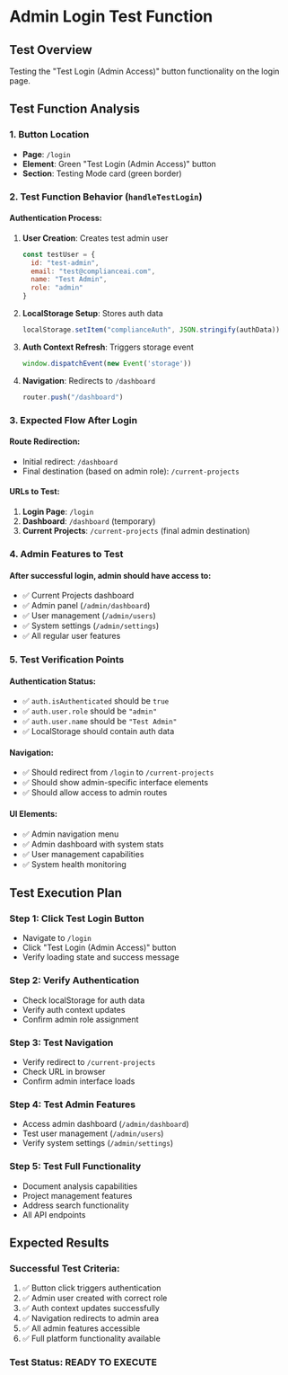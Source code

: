 # Admin Login Test Function

## Test Overview
Testing the "Test Login (Admin Access)" button functionality on the login page.

## Test Function Analysis

### 1. Button Location
- **Page**: `/login`
- **Element**: Green "Test Login (Admin Access)" button
- **Section**: Testing Mode card (green border)

### 2. Test Function Behavior (`handleTestLogin`)

#### Authentication Process:
1. **User Creation**: Creates test admin user
   ```javascript
   const testUser = {
     id: "test-admin",
     email: "test@complianceai.com", 
     name: "Test Admin",
     role: "admin"
   }
   ```

2. **LocalStorage Setup**: Stores auth data
   ```javascript
   localStorage.setItem("complianceAuth", JSON.stringify(authData))
   ```

3. **Auth Context Refresh**: Triggers storage event
   ```javascript
   window.dispatchEvent(new Event('storage'))
   ```

4. **Navigation**: Redirects to `/dashboard`
   ```javascript
   router.push("/dashboard")
   ```

### 3. Expected Flow After Login

#### Route Redirection:
- Initial redirect: `/dashboard`
- Final destination (based on admin role): `/current-projects`

#### URLs to Test:
1. **Login Page**: `/login`
2. **Dashboard**: `/dashboard` (temporary)
3. **Current Projects**: `/current-projects` (final admin destination)

### 4. Admin Features to Test

#### After successful login, admin should have access to:
- ✅ Current Projects dashboard
- ✅ Admin panel (`/admin/dashboard`)
- ✅ User management (`/admin/users`)
- ✅ System settings (`/admin/settings`)
- ✅ All regular user features

### 5. Test Verification Points

#### Authentication Status:
- ✅ `auth.isAuthenticated` should be `true`
- ✅ `auth.user.role` should be `"admin"`
- ✅ `auth.user.name` should be `"Test Admin"`
- ✅ LocalStorage should contain auth data

#### Navigation:
- ✅ Should redirect from `/login` to `/current-projects`
- ✅ Should show admin-specific interface elements
- ✅ Should allow access to admin routes

#### UI Elements:
- ✅ Admin navigation menu
- ✅ Admin dashboard with system stats
- ✅ User management capabilities
- ✅ System health monitoring

## Test Execution Plan

### Step 1: Click Test Login Button
- Navigate to `/login`
- Click "Test Login (Admin Access)" button
- Verify loading state and success message

### Step 2: Verify Authentication
- Check localStorage for auth data
- Verify auth context updates
- Confirm admin role assignment

### Step 3: Test Navigation
- Verify redirect to `/current-projects`
- Check URL in browser
- Confirm admin interface loads

### Step 4: Test Admin Features
- Access admin dashboard (`/admin/dashboard`)
- Test user management (`/admin/users`) 
- Verify system settings (`/admin/settings`)

### Step 5: Test Full Functionality
- Document analysis capabilities
- Project management features
- Address search functionality
- All API endpoints

## Expected Results

### Successful Test Criteria:
1. ✅ Button click triggers authentication
2. ✅ Admin user created with correct role
3. ✅ Auth context updates successfully  
4. ✅ Navigation redirects to admin area
5. ✅ All admin features accessible
6. ✅ Full platform functionality available

### Test Status: READY TO EXECUTE
